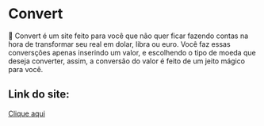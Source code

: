 # Convert
💸 Convert é um site feito para você que não quer ficar fazendo contas na hora de transformar seu real em dolar, libra ou euro. Você faz essas conversções apenas inserindo um valor, e escolhendo o tipo de moeda que deseja converter, assim, a conversão do valor é feito de um jeito mágico para você.
## Link do site:
[Clique aqui](https://convert-sigma-dusky.vercel.app/)
